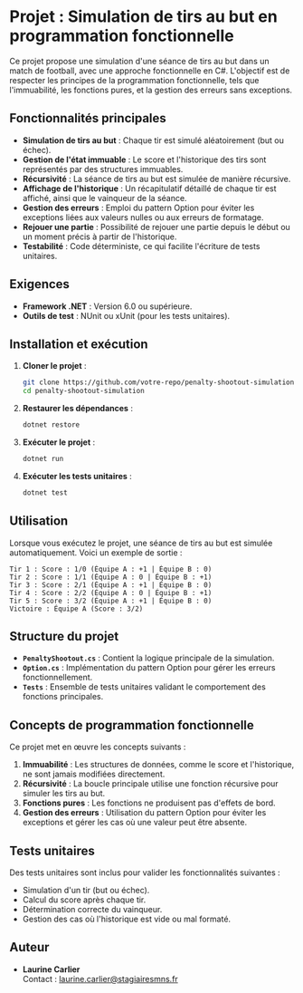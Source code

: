 # Projet : Simulation de tirs au but en programmation fonctionnelle

Ce projet propose une simulation d'une séance de tirs au but dans un match de football, avec une approche fonctionnelle en C#.
L'objectif est de respecter les principes de la programmation fonctionnelle, tels que l'immuabilité, les fonctions pures, et la gestion des erreurs sans exceptions.

## Fonctionnalités principales

- **Simulation de tirs au but** : Chaque tir est simulé aléatoirement (but ou échec).
- **Gestion de l'état immuable** : Le score et l'historique des tirs sont représentés par des structures immuables.
- **Récursivité** : La séance de tirs au but est simulée de manière récursive.
- **Affichage de l'historique** : Un récapitulatif détaillé de chaque tir est affiché, ainsi que le vainqueur de la séance.
- **Gestion des erreurs** : Emploi du pattern Option pour éviter les exceptions liées aux valeurs nulles ou aux erreurs de formatage.
- **Rejouer une partie** : Possibilité de rejouer une partie depuis le début ou un moment précis à partir de l'historique.
- **Testabilité** : Code déterministe, ce qui facilite l'écriture de tests unitaires.

## Exigences

- **Framework .NET** : Version 6.0 ou supérieure.
- **Outils de test** : NUnit ou xUnit (pour les tests unitaires).

## Installation et exécution

1. **Cloner le projet** :
   ```bash
   git clone https://github.com/votre-repo/penalty-shootout-simulation.git
   cd penalty-shootout-simulation
   ```

2. **Restaurer les dépendances** :
   ```bash
   dotnet restore
   ```

3. **Exécuter le projet** :
   ```bash
   dotnet run
   ```

4. **Exécuter les tests unitaires** :
   ```bash
   dotnet test
   ```

## Utilisation

Lorsque vous exécutez le projet, une séance de tirs au but est simulée automatiquement. Voici un exemple de sortie :

```
Tir 1 : Score : 1/0 (Équipe A : +1 | Équipe B : 0)
Tir 2 : Score : 1/1 (Équipe A : 0 | Équipe B : +1)
Tir 3 : Score : 2/1 (Équipe A : +1 | Équipe B : 0)
Tir 4 : Score : 2/2 (Équipe A : 0 | Équipe B : +1)
Tir 5 : Score : 3/2 (Équipe A : +1 | Équipe B : 0)
Victoire : Équipe A (Score : 3/2)
```

## Structure du projet

- **`PenaltyShootout.cs`** : Contient la logique principale de la simulation.
- **`Option.cs`** : Implémentation du pattern Option pour gérer les erreurs fonctionnellement.
- **`Tests`** : Ensemble de tests unitaires validant le comportement des fonctions principales.

## Concepts de programmation fonctionnelle

Ce projet met en œuvre les concepts suivants :

1. **Immuabilité** : Les structures de données, comme le score et l'historique, ne sont jamais modifiées directement.
2. **Récursivité** : La boucle principale utilise une fonction récursive pour simuler les tirs au but.
3. **Fonctions pures** : Les fonctions ne produisent pas d'effets de bord.
4. **Gestion des erreurs** : Utilisation du pattern Option pour éviter les exceptions et gérer les cas où une valeur peut être absente.

## Tests unitaires

Des tests unitaires sont inclus pour valider les fonctionnalités suivantes :

- Simulation d'un tir (but ou échec).
- Calcul du score après chaque tir.
- Détermination correcte du vainqueur.
- Gestion des cas où l'historique est vide ou mal formaté.

## Auteur

- **Laurine Carlier**  
  Contact : [laurine.carlier@stagiairesmns.fr](mailto:laurine.carlier@stagiairesmns.fr)


